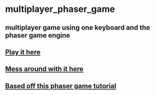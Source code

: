 # multiplayer_phaser_game
## multiplayer game using one keyboard and the phaser game engine
## [Play it here](https://technisculpt.github.io/multiplayer_phaser_game/)
## [Mess around with it here](https://replit.com/@marklagana/phaser-example-multiplayer)
## [Based off this phaser game tutorial](https://phaser.io/tutorials/making-your-first-phaser-3-game/part1)

